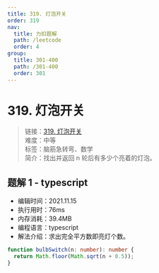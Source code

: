 ```yaml
---
title: 319. 灯泡开关
order: 319
nav:
  title: 力扣题解
  path: /leetcode
  order: 4
group:
  title: 301-400
  path: /301-400
  order: 301
---
```


# 319. 灯泡开关

> 链接：[319. 灯泡开关](https://leetcode-cn.com/problems/bulb-switcher/)  
> 难度：中等  
> 标签：脑筋急转弯、数学  
> 简介：找出并返回 n 轮后有多少个亮着的灯泡。

## 题解 1 - typescript

- 编辑时间：2021.11.15
- 执行用时：76ms
- 内存消耗：39.4MB
- 编程语言：typescript
- 解法介绍：求出完全平方数即亮灯个数。

```typescript
function bulbSwitch(n: number): number {
  return Math.floor(Math.sqrt(n + 0.5));
}
```
